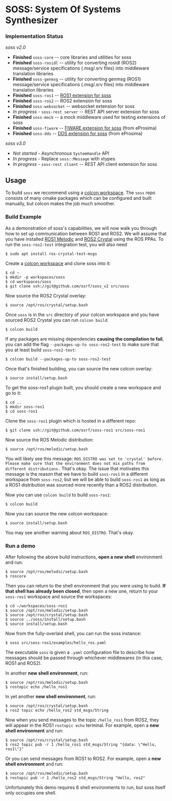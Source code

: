 # SOSS: System Of Systems Synthesizer

### Implementation Status

*soss v2.0*

 * **Finished** `soss-core` -- core libraries and utilities for soss
 * **Finished** `soss-rosidl` -- utility for converting rosidl (ROS2) message/service specifications (.msg/.srv files) into middleware translation libraries
 * **Finished** `soss-genmsg` -- utility for converting genmsg (ROS1) message/service specifications (.msg/.srv files) into middleware translation libraries
 * **Finished** `soss-ros1` -- [ROS1 extension for soss](https://github.com/osrf/soss-ros1)
 * **Finished** `soss-ros2` -- ROS2 extension for soss
 * **Finished** `soss-websocket` -- websocket extension for soss
 * *In progress* - `soss-rest server` -- REST API server extension for soss
 * **Finished** `soss-mock` -- a mock middleware used for testing extensions of soss
 * **Finished** `soss-fiware` -- [FIWARE extension for soss](https://github.com/eProsima/SOSS-FIWARE.git) (from eProsima)
 * **Finished** `soss-dds` -- [DDS extension for soss](https://github.com/eProsima/SOSS-DDS.git) (from eProsima)

 *soss v3.0*

 * *Not started* - Asynchronous `SystemHandle` API
 * *In progress* - Replace `soss::Message` with xtypes
 * *In progress* - `soss-rest client` -- REST API client extension for soss

 ## Usage

To build `soss` we recommend using a [colcon workspace](https://colcon.readthedocs.io/en/released/user/quick-start.html).
The `soss` repo consists of many cmake packages which can be configured and built manually, but colcon makes the job much
smoother.

### Build Example

As a demonstration of soss's capabilities, we will now walk you through how to set up communication between ROS1 and ROS2.
We will assume that you have installed
[ROS1 Melodic](http://wiki.ros.org/melodic/Installation/Ubuntu) and
[ROS2 Crystal](https://index.ros.org//doc/ros2/Installation/Linux-Install-Debians/#installing-ros2-via-debian-packages)
using the ROS PPAs. To run the `soss-ros2-test` integration test, you will also need

```
$ sudo apt install ros-crystal-test-msgs
```

Create a [colcon workspace](https://colcon.readthedocs.io/en/released/user/quick-start.html) and clone soss into it:

```
$ cd ~
$ mkdir -p workspaces/soss
$ cd workspaces/soss
$ git clone ssh://git@github.com/osrf/soss_v2 src/soss
```

Now source the ROS2 Crystal overlay:

```
$ source /opt/ros/crystal/setup.bash
```

Once `soss` is in the `src` directory of your colcon workspace and you have sourced ROS2 Crystal you can run `colcon build`:

```
$ colcon build
```

If any packages are missing dependencies **causing the compilation to fail**, you can add the flag
`--packages-up-to soss-ros2-test` to make sure that you at least build `soss-ros2-test`:

```
$ colcon build --packages-up-to soss-ros2-test
```

Once that's finished building, you can source the new colcon overlay:

```
$ source install/setup.bash
```

To get the soss-ros1 plugin built, you should create a new workspace and go to it:

```
$ cd ..
$ mkdir soss-ros1
$ cd soss-ros1
```

Clone the `soss-ros1` plugin which is hosted in a different repo:

```
$ git clone ssh://git@github.com/osrf/soss-ros1 src/soss-ros1
```

Now source the ROS Melodic distribution:

```
$ source /opt/ros/melodic/setup.bash
```

You will likely see this message: `ROS_DISTRO was set to 'crystal' before. Please make sure that the environment does not mix paths from different distributions.`
That's okay. The issue that motivates this message is the reason that we have to build `soss-ros1` in a different workspace from `soss-ros2`, but we will be able
to build `soss-ros1` as long as a ROS1 distribution was sourced more recently than a ROS2 distribution.

Now you can use `colcon build` to build `soss-ros1`:

```
$ colcon build
```

Now you can source the new colcon workspace:

```
$ source install/setup.bash
```

You may see another warning about `ROS_DISTRO`. That's okay.

### Run a demo

After following the above build instructions, **open a new shell** environment and run:

```
$ source /opt/ros/melodic/setup.bash
$ roscore
```

Then you can return to the shell environment that you were using to build. **If that shell has already been closed**,
then open a new one, return to your `soss-ros1` workspace and source the workspaces:

```
$ cd ~/workspaces/soss-ros1
$ source /opt/ros/melodic/setup.bash
$ source /opt/ros/crystal/setup.bash
$ source ../soss/install/setup.bash
$ source install/setup.bash
```

Now from the fully-overlaid shell, you can run the soss instance:

```
$ soss src/soss-ros1/examples/hello_ros.yaml
```

The executable `soss` is given a `.yaml` configuration file to describe how messages should be passed
through whichever middlewares (in this case, ROS1 and ROS2).

In another **new shell environment**, run:

```
$ source /opt/ros/melodic/setup.bash
$ rostopic echo /hello_ros1
```

In yet another **new shell environment**, run:

```
$ source /opt/ros/crystal/setup.bash
$ ros2 topic echo /hello_ros2 std_msgs/String
```

Now when you send messages to the topic `/hello_ros1` from ROS2, they will appear
in the ROS1 `rostopic echo` terminal. For example, open a **new shell environment** and run:

```
$ source /opt/ros/crystal/setup.bash
$ ros2 topic pub -r 1 /hello_ros1 std_msgs/String "{data: \"Hello, ros1\"}"
```

Or you can send messages from ROS1 to ROS2. For example, open a **new shell environment** and run:

```
$ source /opt/ros/melodic/setup.bash
$ rostopic pub -r 1 /hello_ros2 std_msgs/String "Hello, ros2"
```

Unfortunately this demo requires 6 shell environments to run, but soss itself only occupies
one shell.
